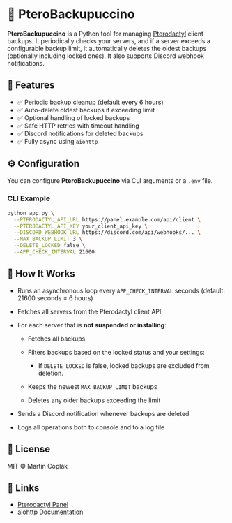 # 🧃 PteroBackupuccino

**PteroBackupuccino** is a Python tool for managing [Pterodactyl](https://pterodactyl.io) client backups. It periodically checks your servers, and if a server exceeds a configurable backup limit, it automatically deletes the oldest backups (optionally including locked ones). It also supports Discord webhook notifications.

## 🚀 Features

- ✅ Periodic backup cleanup (default every 6 hours)
- ✅ Auto-delete oldest backups if exceeding limit
- ✅ Optional handling of locked backups
- ✅ Safe HTTP retries with timeout handling
- ✅ Discord notifications for deleted backups
- ✅ Fully async using `aiohttp`

## ⚙️ Configuration

You can configure **PteroBackupuccino** via CLI arguments or a `.env` file.

### CLI Example

```bash
python app.py \
  --PTERODACTYL_API_URL https://panel.example.com/api/client \
  --PTERODACTYL_API_KEY your_client_api_key \
  --DISCORD_WEBHOOK_URL https://discord.com/api/webhooks/... \
  --MAX_BACKUP_LIMIT 3 \
  --DELETE_LOCKED false \
  --APP_CHECK_INTERVAL 21600
```

## 📝 How It Works

- Runs an asynchronous loop every `APP_CHECK_INTERVAL` seconds (default: 21600 seconds = 6 hours)

- Fetches all servers from the Pterodactyl client API

- For each server that is **not suspended or installing**:

  - Fetches all backups

  - Filters backups based on the locked status and your settings:
  
    - If `DELETE_LOCKED` is false, locked backups are excluded from deletion.

  - Keeps the newest `MAX_BACKUP_LIMIT` backups

  - Deletes any older backups exceeding the limit

- Sends a Discord notification whenever backups are deleted

- Logs all operations both to console and to a log file

## 📄 License

MIT © Martin Coplák

## 🔗 Links

- [Pterodactyl Panel](https://pterodactyl.io)
- [aiohttp Documentation](https://docs.aiohttp.org/)
